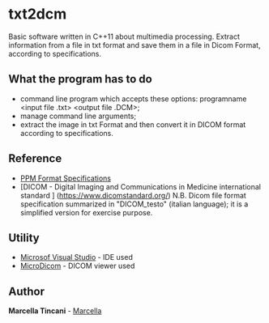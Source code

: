 # txt2dcm
Basic software written in C++11 about multimedia processing. Extract information from a file in txt format and save them in a file in Dicom Format, according to specifications.

## What the program has to do

* command line program which accepts these options: programname <input file .txt> <output file .DCM>;
* manage command line arguments;
* extract the image in txt Format and then convert it in DICOM format according to specifications.

## Reference
* [PPM Format Specifications](http://netpbm.sourceforge.net/doc/ppm.html)
* [DICOM - Digital Imaging and Communications in Medicine international standard ] (https://www.dicomstandard.org/)
N.B. Dicom file format specification summarized in "DICOM_testo" (italian language); it is a simplified version for exercise purpose.

## Utility

* [Microsof Visual Studio](https://visualstudio.microsoft.com/) - IDE used
* [MicroDicom](http://www.microdicom.com/downloads.html) - DICOM viewer used

## Author

**Marcella Tincani** - [Marcella](https://github.com/tmarcy)

